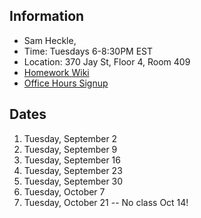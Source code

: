 ## Information

* Sam Heckle, <email>
* Time: Tuesdays 6-8:30PM EST
* Location: 370 Jay St, Floor 4, Room 409
* [Homework Wiki](https://github.com/ITPNYU/ICM-2025-Code/wiki/Homework-Sam-07)
* [Office Hours Signup]()

## Dates

1. Tuesday, September 2
2. Tuesday, September 9
3. Tuesday, September 16
4. Tuesday, September 23
5. Tuesday, September 30
6. Tuesday, October 7 
7. Tuesday, October 21 -- No class Oct 14!
